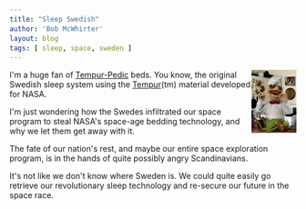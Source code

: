 ```yaml
---
title: "Sleep Swedish"
author: 'Bob McWhirter'
layout: blog
tags: [ sleep, space, sweden ]
---
```

<img src="/blog/assets/swedish_chef.jpg" align="right" height="111" width="79"/>I'm a huge fan of <a href="http://www.tempurpedic.com/" title="Tempur-Pedic">Tempur-Pedic</a> beds.  You know, the original Swedish sleep system using the <a href="http://en.wikipedia.org/wiki/Memory_foam" title="Wikipedia says...">Tempur</a>(tm) material developed for NASA.

I'm just wondering how the Swedes infiltrated our space program to steal NASA's space-age bedding technology, and why we let them get away with it.

The fate of our nation's rest, and maybe our entire space exploration program, is in the hands of quite possibly angry Scandinavians.

It's not like we don't know where Sweden is.  We could quite easily go retrieve our revolutionary sleep technology and re-secure our future in the space race.

